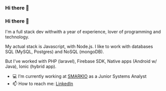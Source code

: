 ### Hi there 👋


### Hi there 👋

I'm a full stack dev withwith a year of experience, lover of programming and technology.

My actual stack is Javascript, with Node.js. I like to work with databases SQL (MySQL, Postgres) and NoSQL (mongoDB).

But I've worked with PHP (laravel), Firebase SDK, Native apps (Android w/ Java), Ionic (hybrid app).


- 💻 I’m currently working at [SMARKIO](https://www.smarkio.com.br/) as a Junior Systems Analyst
- 📫 How to reach me: [LinkedIn](https://www.linkedin.com/in/thiago-siqueira-258482195/)
